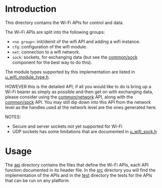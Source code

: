 # Introduction
This directory contains the Wi-Fi APIs for control and data.

The Wi-Fi APIs are split into the following groups:

- `<no group>`: init/deinit of the wifi API and adding a wifi instance.
- `cfg`: configuration of the wifi module.
- `net`: connection to a wifi network.
- `sock`: sockets, for exchanging data (but see the [common/sock](/common/sock) component for the best way to do this).

The module types supported by this implementation are listed in [u_wifi_module_type.h](api/u_wifi_module_type.h).


HOWEVER this is the detailed API; if all you would like to do is bring up a Wi-Fi bearer as simply as possible and then get on with exchanging data, please consider using the [common/network](/common/network) API, along with the [common/sock](/common/sock) API.  You may still dip down into this API from the network level as the handles used at the network level are the ones generated here.

NOTES:
* Secure and server sockets not yet supported for Wi-Fi
* UDP sockets has some limitations that are documented in [u_wifi_sock.h](api/u_wifi_sock.h)

# Usage
The [api](api) directory contains the files that define the Wi-Fi APIs, each API function documented in its header file.  In the [src](src) directory you will find the implementation of the APIs and in the [test](test) directory the tests for the APIs that can be run on any platform.
